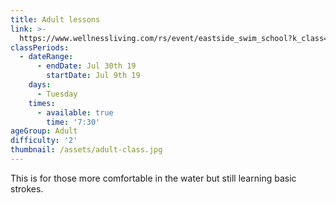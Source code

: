 ```yaml
---
title: Adult lessons
link: >-
  https://www.wellnessliving.com/rs/event/eastside_swim_school?k_class=85843&k_class_tab=10916
classPeriods:
  - dateRange:
      - endDate: Jul 30th 19
        startDate: Jul 9th 19
    days:
      - Tuesday
    times:
      - available: true
        time: '7:30'
ageGroup: Adult
difficulty: '2'
thumbnail: /assets/adult-class.jpg
---
```

This is for those more comfortable in the water but still learning basic strokes.
